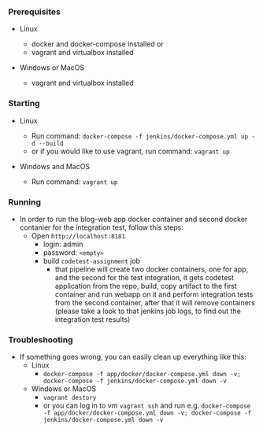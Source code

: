 ### Prerequisites
- Linux
  - docker and docker-compose installed
  or
  - vagrant and virtualbox installed

- Windows or MacOS
  - vagrant and virtualbox installed

### Starting
- Linux
  - Run command: `docker-compose -f jenkins/docker-compose.yml up -d --build`
  - or if you would like to use vagrant, run command: `vagrant up`

- Windows and MacOS
  - Run command: `vagrant up`

### Running
- In order to run the blog-web app docker container and second docker contanier for the integration test, follow this steps:
  - Open `http://localhost:8181`
    - login: admin
    - password: `<empty>`
    - build `codetest-assignment` job
      - that pipeline will create two docker containers, one for app, and the second for the test integration, it gets codetest application from the repo, build, copy artifact to the first container and run webapp on it and perform integration tests from the second container, after that it will remove containers (please take a look to that jenkins job logs, to find out the integration test results)

### Troubleshooting
- If something goes wrong, you can easily clean up everything like this:
  - Linux
    - `docker-compose -f app/docker/docker-compose.yml down -v; docker-compose -f jenkins/docker-compose.yml down -v`
  - Windows or MacOS
    - `vagrant destory`
    - or you can log in to vm `vagrant ssh` and run e.g. `docker-compose -f app/docker/docker-compose.yml down -v; docker-compose -f jenkins/docker-compose.yml down -v`
